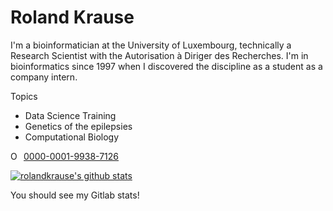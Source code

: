 # Roland Krause

I'm a bioinformatician at the University of Luxembourg, technically a Research Scientist with the Autorisation à Diriger des Recherches. I'm in bioinformatics since 1997 when I discovered the discipline as a student as a company intern. 


Topics
 * Data Science Training 
 * Genetics of the epilepsies
 * Computational Biology


<div itemscope itemtype="https://schema.org/Person"><a itemprop="sameAs" content="https://orcid.org/0000-0001-9938-7126" href="https://orcid.org/0000-0001-9938-7126" target="orcid.widget" rel="me noopener noreferrer" style="vertical-align:top;"><img src="https://orcid.org/sites/default/files/images/orcid_16x16.png" style="width:1em;margin-right:.5em;" alt="ORCID iD icon">0000-0001-9938-7126</a></div>

[![rolandkrause's github stats](https://github-readme-stats.vercel.app/api?username=rolandkrause&show_icons=true)](https://github.com/rolandkrause)

You should see my Gitlab stats!
